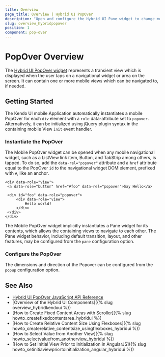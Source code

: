 ```yaml
---
title: Overview
page_title: Overview | Hybrid UI PopOver
description: "Open and configure the Hybrid UI Pane widget to change mobile views within the main view application in the Kendo UI framework."
slug: overview_hybridpopover
position: 1
component: pop-over
---
```


# PopOver Overview

The [Hybrid UI PopOver widget](https://demos.telerik.com/kendo-ui/m/index#popover/index) represents a transient view which is displayed when the user taps on a navigational widget or area on the screen. It can contain one or more mobile views which can be navigated to, if needed.

## Getting Started

The Kendo UI mobile Application automatically instantiates a mobile PopOver for each `div` element with a `role` data-attribute set to `popover`. Alternatively, it can be initialized using jQuery plugin syntax in the containing mobile View `init` event handler.

### Instantiate the PopOver

The Mobile PopOver widget can be opened when any mobile navigational widget, such as a ListView link item, Button, and TabStrip among others, is tapped. To do so, add the `data-rel="popover"` attribute and a `href` attribute equal to the PopOver `id` to the navigational widget DOM element, prefixed with `#`, like an anchor.



    <div data-role="view">
     <a data-role="button" href="#foo" data-rel="popover">Say Hello</a>

     <div id="foo" data-role="popover">
         <div data-role="view">
             Hello world!
         </div>
     </div>
    </div>

The Mobile PopOver widget implicitly instantiates a Pane widget for its contents, which allows the containing views to navigate to each other. The Pane widget behavior, including default transition, layout, and other features, may be configured from the `pane` configuration option.

### Configure the PopOver

The dimensions and direction of the Popover can be configured from the `popup` configuration option.

## See Also

* [Hybrid UI PopOver JavaScript API Reference](/api/javascript/mobile/ui/popover)
* [Overview of the Hybrid UI Components]({% slug overview_hybridkendoui %})
* [How to Create Fixed Content Areas with Scroller]({% slug howto_createfixedcontentarea_hybridui %})
* [How to Create Relative Content Size Using Flexboxes]({% slug howto_createrelative_contentsize_usingflexboxes_hybridui %})
* [How to Select Value from Another View]({% slug howto_selectvaluefrom_anotherview_hybridui %})
* [How to Set Initial View Prior to Initialization in AngularJS]({% slug howto_setinitiaviewpriortoinitialization_angular_hybridui %})
